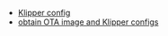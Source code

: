 - [Klipper config](./klipper-config)
- [obtain OTA image and Klipper configs](upgrade-img/readme.md)
